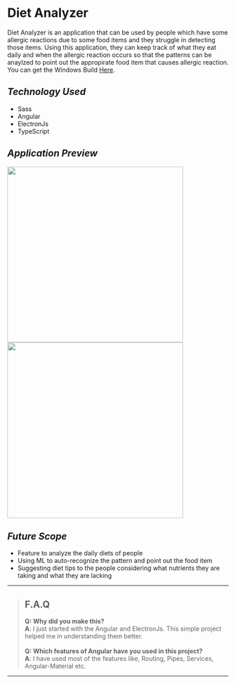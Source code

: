 # Diet Analyzer
Diet Analyzer is an application that can be used by people which have some allergic reactions due to some food items and they struggle in detecting those items. Using this application, they can keep track of what they eat daily and when the allergic reaction occurs so that the patterns can be anaylzed to point out the appropirate food item that causes allergic reaction. You can get the Windows Build [Here](https://drive.google.com/file/d/1gyhzuyFO7h5PN0ijF7ozJkBLHiaNlc0S/view?usp=sharing).

## _Technology Used_
- Sass
- Angular
- ElectronJs
- TypeScript

## _Application Preview_

<img src="/images/light.jpg" height="400"/>  
<br />
<img src="/images/dark.jpg" height="400"/>

## _Future Scope_
- Feature to analyze the daily diets of people
- Using ML to auto-recognize the pattern and point out the food item
- Suggesting diet tips to the people considering what nutrients they are taking and what they are lacking  

---
> ## F.A.Q
>__Q: Why did you make this?__\
__A__: I just started with the Angular and ElectronJs. This simple project helped me in understanding them better.\
\
>__Q: Which features of Angular have you used in this project?__\
>__A__: I have used most of the features like, Routing, Pipes, Services, Angular-Material etc.
---
